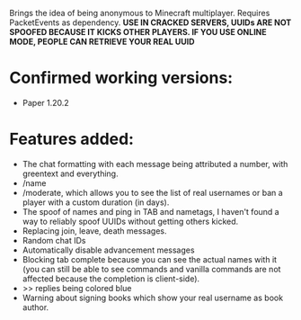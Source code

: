 Brings the idea of being anonymous to Minecraft multiplayer. Requires PacketEvents as dependency. <strong>USE IN CRACKED SERVERS, UUIDs ARE NOT SPOOFED BECAUSE IT KICKS OTHER PLAYERS. IF YOU USE ONLINE MODE, PEOPLE CAN RETRIEVE YOUR REAL UUID</strong>

# Confirmed working versions:
- Paper 1.20.2

# Features added:
- The chat formatting with each message being attributed a number, with greentext and everything.
- /name
- /moderate, which allows you to see the list of real usernames or ban a player with a custom duration (in days).
- The spoof of names and ping in TAB and nametags, I haven't found a way to reliably spoof UUIDs without getting others kicked.
- Replacing join, leave, death messages.
- Random chat IDs
- Automatically disable advancement messages
- Blocking tab complete because you can see the actual names with it (you can still be able to see commands and vanilla commands are not affected because the completion is client-side).
- \>\> replies being colored blue
- Warning about signing books which show your real username as book author.
